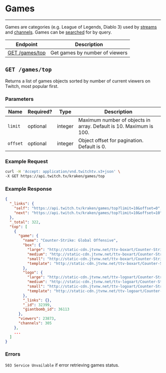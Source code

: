 # Games

***

Games are categories (e.g. League of Legends, Diablo 3) used by [streams][] and [channels][]. Games can be [searched][search] for by query.

| Endpoint | Description |
| ---- | --------------- |
| [GET /games/top](/v3_resources/games.md#get-gamestop) | Get games by number of viewers |

[streams]: /v3_resources/streams.md
[channels]: /v3_resources/channels.md
[search]: /v3_resources/search.md#search-for-games-

## `GET /games/top`

Returns a list of games objects sorted by number of current viewers on Twitch, most popular first.

### Parameters

<table>
    <thead>
        <tr>
            <th>Name</th>
            <th>Required?</th>
            <th width="50">Type</th>
            <th width=100%>Description</th>
        </tr>
    </thead>
    <tbody>
        <tr>
            <td><code>limit</code></td>
            <td>optional</td>
            <td>integer</td>
            <td>Maximum number of objects in array. Default is 10. Maximum is 100.</td>
        </tr>
        <tr>
            <td><code>offset</code></td>
            <td>optional</td>
            <td>integer</td>
            <td>Object offset for pagination. Default is 0.</td>
        </tr>
    </tbody>
</table>

### Example Request

```bash
curl -H 'Accept: application/vnd.twitchtv.v3+json' \
-X GET https://api.twitch.tv/kraken/games/top
```

### Example Response

```json
{
  "_links": {
    "self": "https://api.twitch.tv/kraken/games/top?limit=10&offset=0",
    "next": "https://api.twitch.tv/kraken/games/top?limit=10&offset=10"
  },
  "_total": 322,
  "top": [
    {
      "game": {
        "name": "Counter-Strike: Global Offensive",
        "box": {
          "large": "http://static-cdn.jtvnw.net/ttv-boxart/Counter-Strike:%20Global%20Offensive-272x380.jpg",
          "medium": "http://static-cdn.jtvnw.net/ttv-boxart/Counter-Strike:%20Global%20Offensive-136x190.jpg",
          "small": "http://static-cdn.jtvnw.net/ttv-boxart/Counter-Strike:%20Global%20Offensive-52x72.jpg",
          "template": "http://static-cdn.jtvnw.net/ttv-boxart/Counter-Strike:%20Global%20Offensive-{width}x{height}.jpg"
        },
        "logo": {
          "large": "http://static-cdn.jtvnw.net/ttv-logoart/Counter-Strike:%20Global%20Offensive-240x144.jpg",
          "medium": "http://static-cdn.jtvnw.net/ttv-logoart/Counter-Strike:%20Global%20Offensive-120x72.jpg",
          "small": "http://static-cdn.jtvnw.net/ttv-logoart/Counter-Strike:%20Global%20Offensive-60x36.jpg",
          "template": "http://static-cdn.jtvnw.net/ttv-logoart/Counter-Strike:%20Global%20Offensive-{width}x{height}.jpg"
        },
        "_links": {},
        "_id": 32399,
        "giantbomb_id": 36113
      },
      "viewers": 23873,
      "channels": 305
    },
    ...
  ]
}
```

### Errors

`503 Service Unvailable` if error retrieving games status.
